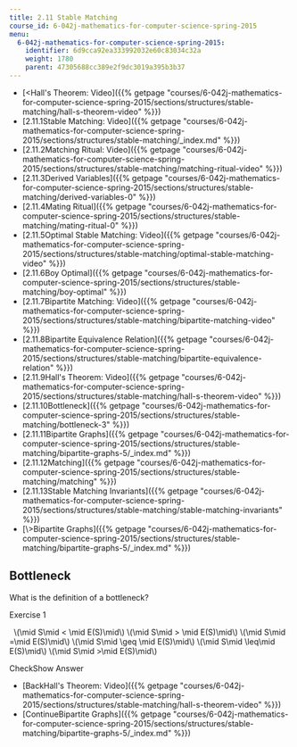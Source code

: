 ```yaml
---
title: 2.11 Stable Matching
course_id: 6-042j-mathematics-for-computer-science-spring-2015
menu:
  6-042j-mathematics-for-computer-science-spring-2015:
    identifier: 6d9cca92ea333992032e60c83034c32a
    weight: 1780
    parent: 47305688cc389e2f9dc3019a395b3b37
---
```

*   [<Hall's Theorem: Video]({{% getpage "courses/6-042j-mathematics-for-computer-science-spring-2015/sections/structures/stable-matching/hall-s-theorem-video" %}})
*   [2.11.1Stable Matching: Video]({{% getpage "courses/6-042j-mathematics-for-computer-science-spring-2015/sections/structures/stable-matching/_index.md" %}})
*   [2.11.2Matching Ritual: Video]({{% getpage "courses/6-042j-mathematics-for-computer-science-spring-2015/sections/structures/stable-matching/matching-ritual-video" %}})
*   [2.11.3Derived Variables]({{% getpage "courses/6-042j-mathematics-for-computer-science-spring-2015/sections/structures/stable-matching/derived-variables-0" %}})
*   [2.11.4Mating Ritual]({{% getpage "courses/6-042j-mathematics-for-computer-science-spring-2015/sections/structures/stable-matching/mating-ritual-0" %}})
*   [2.11.5Optimal Stable Matching: Video]({{% getpage "courses/6-042j-mathematics-for-computer-science-spring-2015/sections/structures/stable-matching/optimal-stable-matching-video" %}})
*   [2.11.6Boy Optimal]({{% getpage "courses/6-042j-mathematics-for-computer-science-spring-2015/sections/structures/stable-matching/boy-optimal" %}})
*   [2.11.7Bipartite Matching: Video]({{% getpage "courses/6-042j-mathematics-for-computer-science-spring-2015/sections/structures/stable-matching/bipartite-matching-video" %}})
*   [2.11.8Bipartite Equivalence Relation]({{% getpage "courses/6-042j-mathematics-for-computer-science-spring-2015/sections/structures/stable-matching/bipartite-equivalence-relation" %}})
*   [2.11.9Hall's Theorem: Video]({{% getpage "courses/6-042j-mathematics-for-computer-science-spring-2015/sections/structures/stable-matching/hall-s-theorem-video" %}})
*   [2.11.10Bottleneck]({{% getpage "courses/6-042j-mathematics-for-computer-science-spring-2015/sections/structures/stable-matching/bottleneck-3" %}})
*   [2.11.11Bipartite Graphs]({{% getpage "courses/6-042j-mathematics-for-computer-science-spring-2015/sections/structures/stable-matching/bipartite-graphs-5/_index.md" %}})
*   [2.11.12Matching]({{% getpage "courses/6-042j-mathematics-for-computer-science-spring-2015/sections/structures/stable-matching/matching" %}})
*   [2.11.13Stable Matching Invariants]({{% getpage "courses/6-042j-mathematics-for-computer-science-spring-2015/sections/structures/stable-matching/stable-matching-invariants" %}})
*   [\\>Bipartite Graphs]({{% getpage "courses/6-042j-mathematics-for-computer-science-spring-2015/sections/structures/stable-matching/bipartite-graphs-5/_index.md" %}})

Bottleneck
----------

What is the definition of a bottleneck?

Exercise 1

&nbsp; \\(\\mid S\\mid < \\mid E(S)\\mid\\) \\(\\mid S\\mid > \\mid E(S)\\mid\\) \\(\\mid S\\mid =\\mid E(S)\\mid\\) \\(\\mid S\\mid \\geq \\mid E(S)\\mid\\) \\(\\mid S\\mid \\leq\\mid E(S)\\mid\\) \\(\\mid S\\mid >\\mid E(S)\\mid\\)&nbsp;

CheckShow Answer

*   [BackHall's Theorem: Video]({{% getpage "courses/6-042j-mathematics-for-computer-science-spring-2015/sections/structures/stable-matching/hall-s-theorem-video" %}})
*   [ContinueBipartite Graphs]({{% getpage "courses/6-042j-mathematics-for-computer-science-spring-2015/sections/structures/stable-matching/bipartite-graphs-5/_index.md" %}})